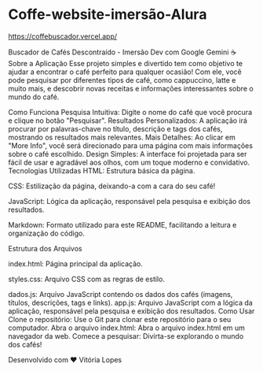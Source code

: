 # Coffe-website-imersão-Alura
https://coffebuscador.vercel.app/

 Buscador de Cafés Descontraído - Imersão Dev com Google Gemini
☕ Sobre a Aplicação
Esse projeto simples e divertido tem como objetivo te ajudar a encontrar o café perfeito para qualquer ocasião! Com ele, você pode pesquisar por diferentes tipos de café, como cappuccino, latte e muito mais, e descobrir novas receitas e informações interessantes sobre o mundo do café.

Como Funciona
Pesquisa Intuitiva: Digite o nome do café que você procura e clique no botão "Pesquisar".
Resultados Personalizados: A aplicação irá procurar por palavras-chave no título, descrição e tags dos cafés, mostrando os resultados mais relevantes.
Mais Detalhes: Ao clicar em "More Info", você será direcionado para uma página com mais informações sobre o café escolhido.
Design Simples: A interface foi projetada para ser fácil de usar e agradável aos olhos, com um toque moderno e convidativo.
️ Tecnologias Utilizadas
HTML: Estrutura básica da página.

CSS: Estilização da página, deixando-a com a cara do seu café!

JavaScript: Lógica da aplicação, responsável pela pesquisa e exibição dos resultados.

Markdown: Formato utilizado para este README, facilitando a leitura e organização do código.

Estrutura dos Arquivos

index.html: Página principal da aplicação.

styles.css: Arquivo CSS com as regras de estilo.

dados.js: Arquivo JavaScript contendo os dados dos cafés (imagens, títulos, descrições, tags e links).
app.js: Arquivo JavaScript com a lógica da aplicação, responsável pela pesquisa e exibição dos resultados.
Como Usar
Clone o repositório: Use o Git para clonar este repositório para o seu computador.
Abra o arquivo index.html: Abra o arquivo index.html em um navegador da web.
Comece a pesquisar: Divirta-se explorando o mundo dos cafés!

Desenvolvido com ❤️ Vitória Lopes
